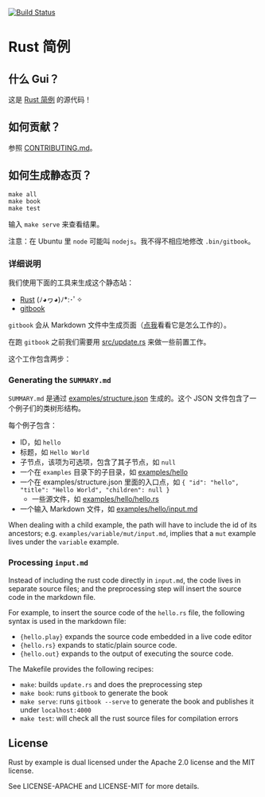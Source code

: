 [![Build Status][travis-image]][travis-link]
# Rust 简例

## 什么 Gui？

这是 [Rust 简例][website] 的源代码！

## 如何贡献？

参照 [CONTRIBUTING.md][how-to-contribute]。

## 如何生成静态页？

```
make all
make book
make test
```

输入 `make serve` 来查看结果。

注意：在 Ubuntu 里 `node` 可能叫 `nodejs`。我不得不相应地修改 `.bin/gitbook`。

### 详细说明

我们使用下面的工具来生成这个静态站：

* [Rust][rust-lang] (ﾉ◕ヮ◕)ﾉ\*:･ﾟ✧
* [gitbook][gitbook]

`gitbook` 会从 Markdown 文件中生成页面（[点我](gitbook-format)看看它是怎么工作的）。

在跑 `gitbook` 之前我们需要用 [src/update.rs][update-rs] 来做一些前置工作。

这个工作包含两步：

### Generating the `SUMMARY.md`

`SUMMARY.md` 是通过 [examples/structure.json][structure] 生成的。这个 JSON
文件包含了一个例子们的类树形结构。

每个例子包含：

* ID，如 `hello`
* 标题，如 `Hello World`
* 子节点，该项为可选项，包含了其子节点，如 `null`
* 一个在 `examples` 目录下的子目录，如 [examples/hello][hello-folder]
* 一个在 examples/structure.json 里面的入口点，如 `{ "id": "hello", "title":
    "Hello World", "children": null }`
  * 一些源文件，如 [examples/hello/hello.rs][hello-rs]
* 一个输入 Markdown 文件，如 [examples/hello/input.md][hello-md]

When dealing with a child example, the path will have to include the id of its
ancestors; e.g. `examples/variable/mut/input.md`, implies that a `mut` example
lives under the `variable` example.

### Processing `input.md`

Instead of including the rust code directly in `input.md`, the code lives in
separate source files; and the preprocessing step will insert the source code
in the markdown file.

For example, to insert the source code of the `hello.rs` file, the following
syntax is used in the markdown file:

* `{hello.play}` expands the source code embedded in a live code editor
* `{hello.rs}` expands to static/plain source code.
* `{hello.out}` expands to the output of executing the source code.

The Makefile provides the following recipes:

* `make`: builds `update.rs` and does the preprocessing step
* `make book`: runs `gitbook` to generate the book
* `make serve`: runs `gitbook --serve` to generate the book and publishes it
  under `localhost:4000`
* `make test`: will check all the rust source files for compilation errors

## License

Rust by example is dual licensed under the Apache 2.0 license and the MIT
license.

See LICENSE-APACHE and LICENSE-MIT for more details.

[travis-image]: https://travis-ci.org/rust-lang/rust-by-example.svg?branch=master
[travis-link]: https://travis-ci.org/rust-lang/rust-by-example
[website]: http://rustbyexample.com
[how-to-contribute]: CONTRIBUTING.md
[rust-lang]: http://www.rust-lang.org/
[gitbook]: http://www.gitbook.io
[gitbook-dir]: https://github.com/GitbookIO/gitbook#book-format
[update-rs]: src/update.rs
[structure]: examples/structure.json
[hello-folder]: examples/hello
[hello-rs]: examples/hello/hello.rs
[hello-md]: examples/hello/input.md

